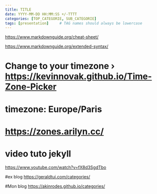 ```yaml
---
title: TITLE
date: YYYY-MM-DD HH:MM:SS +/-TTTT
categories: [TOP_CATEGORIE, SUB_CATEGORIE]
tags: [presentation]     # TAG names should always be lowercase
---
```


https://www.markdownguide.org/cheat-sheet/

https://www.markdownguide.org/extended-syntax/


# Change to your timezone › https://kevinnovak.github.io/Time-Zone-Picker
# timezone: Europe/Paris
# https://zones.arilyn.cc/

# video tuto jekyll
https://www.youtube.com/watch?v=fX8d3SgdTbo

#ex blog
https://geraldtui.com/categories/

#Mon blog
https://akinrodes.github.io/categories/